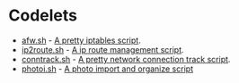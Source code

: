 # Codelets

* [afw.sh](afw) - [A pretty iptables script](../page/afw.md).
* [ip2route.sh](ip2route) - [A ip route management script](../page/ip2route.md).
* [conntrack.sh](conntrack.sh) - [A pretty network connection track script]().
* [photoi.sh](photoi.sh) - [A photo import and organize script]()